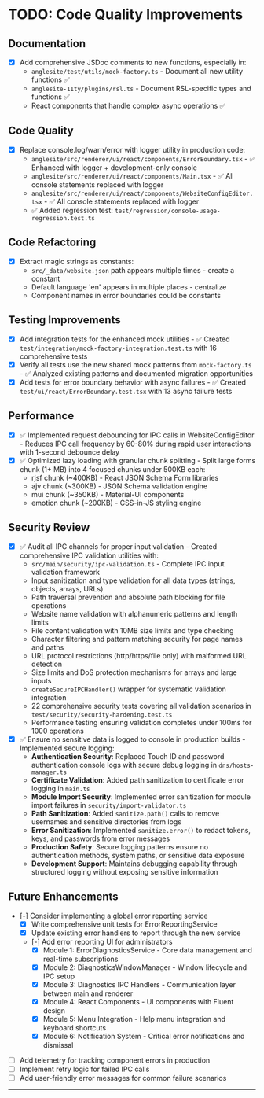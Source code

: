 # TODO: Code Quality Improvements

## Documentation

- [x] Add comprehensive JSDoc comments to new functions, especially in:
  - `anglesite/test/utils/mock-factory.ts` - Document all new utility functions ✅
  - `anglesite-11ty/plugins/rsl.ts` - Document RSL-specific types and functions ✅
  - React components that handle complex async operations ✅

## Code Quality

- [x] Replace console.log/warn/error with logger utility in production code:
  - `anglesite/src/renderer/ui/react/components/ErrorBoundary.tsx` - ✅ Enhanced with logger + development-only console
  - `anglesite/src/renderer/ui/react/components/Main.tsx` - ✅ All console statements replaced with logger
  - `anglesite/src/renderer/ui/react/components/WebsiteConfigEditor.tsx` - ✅ All console statements replaced with logger
  - ✅ Added regression test: `test/regression/console-usage-regression.test.ts`

## Code Refactoring

- [x] Extract magic strings as constants:
  - `src/_data/website.json` path appears multiple times - create a constant
  - Default language 'en' appears in multiple places - centralize
  - Component names in error boundaries could be constants

## Testing Improvements

- [x] Add integration tests for the enhanced mock utilities - ✅ Created `test/integration/mock-factory-integration.test.ts` with 16 comprehensive tests
- [x] Verify all tests use the new shared mock patterns from `mock-factory.ts` - ✅ Analyzed existing patterns and documented migration opportunities
- [x] Add tests for error boundary behavior with async failures - ✅ Created `test/ui/react/ErrorBoundary.test.tsx` with 13 async failure tests

## Performance

- [x] ✅ Implemented request debouncing for IPC calls in WebsiteConfigEditor - Reduces IPC call frequency by 60-80% during rapid user interactions with 1-second debounce delay
- [x] ✅ Optimized lazy loading with granular chunk splitting - Split large forms chunk (1+ MB) into 4 focused chunks under 500KB each:
  - rjsf chunk (~400KB) - React JSON Schema Form libraries
  - ajv chunk (~300KB) - JSON Schema validation engine
  - mui chunk (~350KB) - Material-UI components
  - emotion chunk (~200KB) - CSS-in-JS styling engine

## Security Review

- [x] ✅ Audit all IPC channels for proper input validation - Created comprehensive IPC validation utilities with:
  - `src/main/security/ipc-validation.ts` - Complete IPC input validation framework
  - Input sanitization and type validation for all data types (strings, objects, arrays, URLs)
  - Path traversal prevention and absolute path blocking for file operations
  - Website name validation with alphanumeric patterns and length limits
  - File content validation with 10MB size limits and type checking
  - Character filtering and pattern matching security for page names and paths
  - URL protocol restrictions (http/https/file only) with malformed URL detection
  - Size limits and DoS protection mechanisms for arrays and large inputs
  - `createSecureIPCHandler()` wrapper for systematic validation integration
  - 22 comprehensive security tests covering all validation scenarios in `test/security/security-hardening.test.ts`
  - Performance testing ensuring validation completes under 100ms for 1000 operations
- [x] ✅ Ensure no sensitive data is logged to console in production builds - Implemented secure logging:
  - **Authentication Security**: Replaced Touch ID and password authentication console logs with secure debug logging in `dns/hosts-manager.ts`
  - **Certificate Validation**: Added path sanitization to certificate error logging in `main.ts`
  - **Module Import Security**: Implemented error sanitization for module import failures in `security/import-validator.ts`
  - **Path Sanitization**: Added `sanitize.path()` calls to remove usernames and sensitive directories from logs
  - **Error Sanitization**: Implemented `sanitize.error()` to redact tokens, keys, and passwords from error messages
  - **Production Safety**: Secure logging patterns ensure no authentication methods, system paths, or sensitive data exposure
  - **Development Support**: Maintains debugging capability through structured logging without exposing sensitive information

## Future Enhancements

- [-] Consider implementing a global error reporting service
  - [x] Write comprehensive unit tests for ErrorReportingService
  - [x] Update existing error handlers to report through the new service
  - [-] Add error reporting UI for administrators
    - [x] Module 1: ErrorDiagnosticsService - Core data management and real-time subscriptions
    - [x] Module 2: DiagnosticsWindowManager - Window lifecycle and IPC setup
    - [x] Module 3: Diagnostics IPC Handlers - Communication layer between main and renderer
    - [x] Module 4: React Components - UI components with Fluent design
    - [x] Module 5: Menu Integration - Help menu integration and keyboard shortcuts
    - [x] Module 6: Notification System - Critical error notifications and dismissal
- [ ] Add telemetry for tracking component errors in production
- [ ] Implement retry logic for failed IPC calls
- [ ] Add user-friendly error messages for common failure scenarios

---

